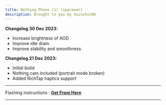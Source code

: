 ```yaml
---
title: Nothing Phone (1) (spacewar)
description: Brought to you by twinchin96
---
```


<b>Changelog 30 Dec 2023:</b>
- Increase brightness of AOD
- Improve idle drain
- Improve stability and smoothness

<b>Changelog 21 Dec 2023:</b>
- Initial build
- Nothing cam included (portrait mode broken)
- Added RichTap haptics support

----
Flashing instructions : [**Get From Here**](spacewar_inst.md)

----
